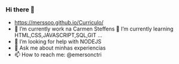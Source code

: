 ### Hi there 👋

- https://merssoo.github.io/Curriculo/
- 🔭 I’m currently work na Carmen Steffens
 🌱 I’m currently learning  HTML,CSS,JAVASCRIPT,SQL,GIT ...
- 🤔 I’m looking for help with  NODEJS
- 💬 Ask me about minhas experiencias
- 📫 How to reach me: @emersonctri
